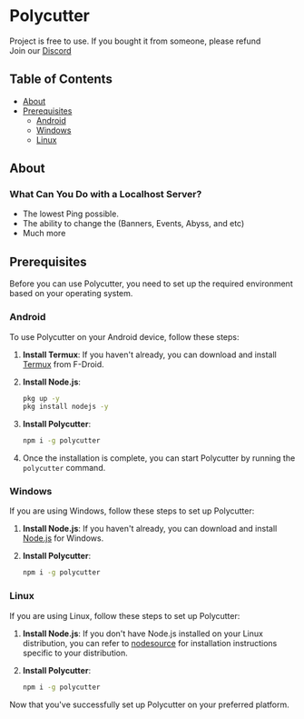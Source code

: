 # Polycutter

Project is free to use. If you bought it from someone, please refund\
Join our [Discord](https://discord.gg/2TTSUZZ)

## Table of Contents
- [About](#about)
- [Prerequisites](#prerequisites)
  - [Android](#android)
  - [Windows](#windows)
  - [Linux](#linux)

## About

### What Can You Do with a Localhost Server?

* The lowest Ping possible.
* The ability to change the (Banners, Events, Abyss, and etc)
* Much more

## Prerequisites

Before you can use Polycutter, you need to set up the required environment based on your operating system.

### Android

To use Polycutter on your Android device, follow these steps:

1. **Install Termux**: If you haven't already, you can download and install [Termux](https://f-droid.org/repo/com.termux_118.apk) from F-Droid.

2. **Install Node.js**:
   ```bash
   pkg up -y
   pkg install nodejs -y
   ```

3. **Install Polycutter**:
   ```bash
   npm i -g polycutter
   ```

4. Once the installation is complete, you can start Polycutter by running the `polycutter` command.

### Windows

If you are using Windows, follow these steps to set up Polycutter:

1. **Install Node.js**: If you haven't already, you can download and install [Node.js](https://nodejs.org/en/download) for Windows.

2. **Install Polycutter**:
   ```bash
   npm i -g polycutter
   ```

### Linux

If you are using Linux, follow these steps to set up Polycutter:

1. **Install Node.js**: If you don't have Node.js installed on your Linux distribution, you can refer to [nodesource](https://github.com/nodesource/distributions) for installation instructions specific to your distribution.

2. **Install Polycutter**:
   ```bash
   npm i -g polycutter
   ```

Now that you've successfully set up Polycutter on your preferred platform.
